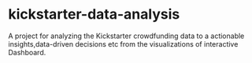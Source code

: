 # kickstarter-data-analysis
A project for analyzing the Kickstarter crowdfunding data to a actionable insights,data-driven decisions etc from the visualizations of interactive Dashboard.

